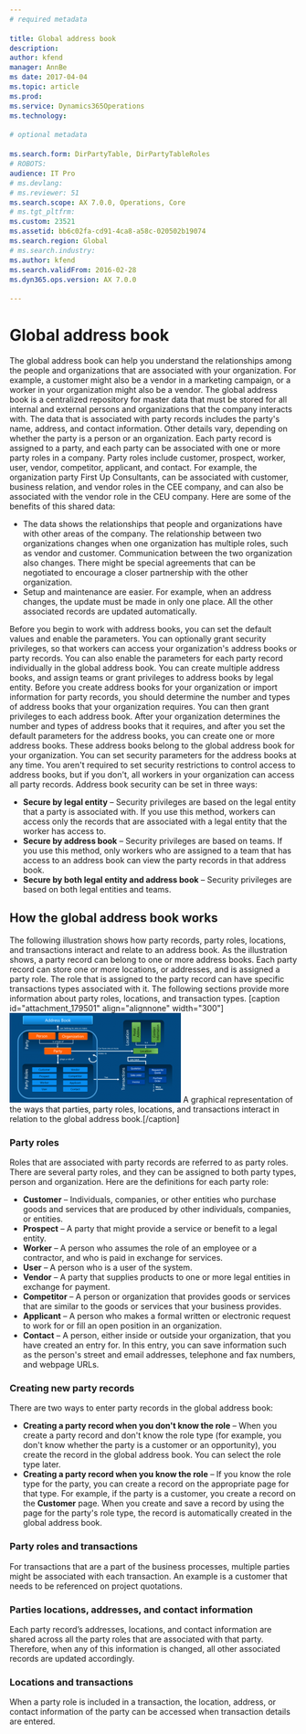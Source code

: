 ```yaml
---
# required metadata

title: Global address book
description: 
author: kfend
manager: AnnBe
ms date: 2017-04-04
ms.topic: article
ms.prod: 
ms.service: Dynamics365Operations
ms.technology: 

# optional metadata

ms.search.form: DirPartyTable, DirPartyTableRoles
# ROBOTS: 
audience: IT Pro
# ms.devlang: 
# ms.reviewer: 51
ms.search.scope: AX 7.0.0, Operations, Core
# ms.tgt_pltfrm: 
ms.custom: 23521
ms.assetid: bb6c02fa-cd91-4ca8-a58c-020502b19074
ms.search.region: Global
# ms.search.industry: 
ms.author: kfend
ms.search.validFrom: 2016-02-28
ms.dyn365.ops.version: AX 7.0.0

---
```


# Global address book



The global address book can help you understand the relationships among the people and organizations that are associated with your organization. For example, a customer might also be a vendor in a marketing campaign, or a worker in your organization might also be a vendor. The global address book is a centralized repository for master data that must be stored for all internal and external persons and organizations that the company interacts with. The data that is associated with party records includes the party's name, address, and contact information. Other details vary, depending on whether the party is a person or an organization. Each party record is assigned to a party, and each party can be associated with one or more party roles in a company. Party roles include customer, prospect, worker, user, vendor, competitor, applicant, and contact. For example, the organization party First Up Consultants, can be associated with customer, business relation, and vendor roles in the CEE company, and can also be associated with the vendor role in the CEU company. Here are some of the benefits of this shared data:

-   The data shows the relationships that people and organizations have with other areas of the company. The relationship between two organizations changes when one organization has multiple roles, such as vendor and customer. Communication between the two organization also changes. There might be special agreements that can be negotiated to encourage a closer partnership with the other organization.
-   Setup and maintenance are easier. For example, when an address changes, the update must be made in only one place. All the other associated records are updated automatically.

Before you begin to work with address books, you can set the default values and enable the parameters. You can optionally grant security privileges, so that workers can access your organization's address books or party records. You can also enable the parameters for each party record individually in the global address book. You can create multiple address books, and assign teams or grant privileges to address books by legal entity. Before you create address books for your organization or import information for party records, you should determine the number and types of address books that your organization requires. You can then grant privileges to each address book. After your organization determines the number and types of address books that it requires, and after you set the default parameters for the address books, you can create one or more address books. These address books belong to the global address book for your organization. You can set security parameters for the address books at any time. You aren't required to set security restrictions to control access to address books, but if you don't, all workers in your organization can access all party records. Address book security can be set in three ways:

-   **Secure by legal entity** – Security privileges are based on the legal entity that a party is associated with. If you use this method, workers can access only the records that are associated with a legal entity that the worker has access to.
-   **Secure by address book** – Security privileges are based on teams. If you use this method, only workers who are assigned to a team that has access to an address book can view the party records in that address book.
-   **Secure by both legal entity and address book** – Security privileges are based on both legal entities and teams.

## How the global address book works
The following illustration shows how party records, party roles, locations, and transactions interact and relate to an address book. As the illustration shows, a party record can belong to one or more address books. Each party record can store one or more locations, or addresses, and is assigned a party role. The role that is assigned to the party record can have specific transactions types associated with it. The following sections provide more information about party roles, locations, and transaction types. \[caption id="attachment\_179501" align="alignnone" width="300"\][![Global address book interaction with AX entities and transactions](./media/address-book-structure-300x157.png)](./media/address-book-structure.png) A graphical representation of the ways that parties, party roles, locations, and transactions interact in relation to the global address book.\[/caption\]

### Party roles

Roles that are associated with party records are referred to as party roles. There are several party roles, and they can be assigned to both party types, person and organization. Here are the definitions for each party role:

-   **Customer** – Individuals, companies, or other entities who purchase goods and services that are produced by other individuals, companies, or entities.
-   **Prospect** – A party that might provide a service or benefit to a legal entity.
-   **Worker** – A person who assumes the role of an employee or a contractor, and who is paid in exchange for services.
-   **User** – A person who is a user of the system.
-   **Vendor** – A party that supplies products to one or more legal entities in exchange for payment.
-   **Competitor** – A person or organization that provides goods or services that are similar to the goods or services that your business provides.
-   **Applicant** – A person who makes a formal written or electronic request to work for or fill an open position in an organization.
-   **Contact** – A person, either inside or outside your organization, that you have created an entry for. In this entry, you can save information such as the person's street and email addresses, telephone and fax numbers, and webpage URLs.

### Creating new party records

There are two ways to enter party records in the global address book:

-   **Creating a party record when you don't know the role** – When you create a party record and don't know the role type (for example, you don't know whether the party is a customer or an opportunity), you create the record in the global address book. You can select the role type later.
-   **Creating a party record when you know the role** – If you know the role type for the party, you can create a record on the appropriate page for that type. For example, if the party is a customer, you create a record on the **Customer** page. When you create and save a record by using the page for the party's role type, the record is automatically created in the global address book.

### Party roles and transactions

For transactions that are a part of the business processes, multiple parties might be associated with each transaction. An example is a customer that needs to be referenced on project quotations.

### Parties locations, addresses, and contact information

Each party record’s addresses, locations, and contact information are shared across all the party roles that are associated with that party. Therefore, when any of this information is changed, all other associated records are updated accordingly.

### Locations and transactions

When a party role is included in a transaction, the location, address, or contact information of the party can be accessed when transaction details are entered.


